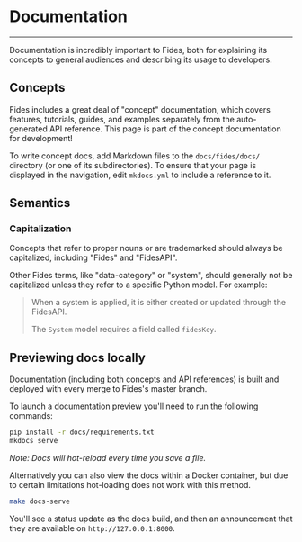 # Documentation

---

Documentation is incredibly important to Fides, both for explaining its concepts to general audiences and describing its usage to developers.

## Concepts

Fides includes a great deal of "concept" documentation, which covers features, tutorials, guides, and examples separately from the auto-generated API reference. This page is part of the concept documentation for development!

To write concept docs, add Markdown files to the `docs/fides/docs/` directory (or one of its subdirectories). To ensure that your page is displayed in the navigation, edit `mkdocs.yml` to include a reference to it.

## Semantics

### Capitalization

Concepts that refer to proper nouns or are trademarked should always be capitalized, including "Fides" and "FidesAPI".

Other Fides terms, like "data-category" or "system", should generally not be capitalized unless they refer to a specific Python model. For example:

> When a system is applied, it is either created or updated through the FidesAPI.
>
> The `System` model requires a field called `fidesKey`.

## Previewing docs locally

Documentation (including both concepts and API references) is built and deployed with every merge to Fides's master branch.

To launch a documentation preview you'll need to run the following commands:

```bash
pip install -r docs/requirements.txt
mkdocs serve
```

_Note: Docs will hot-reload every time you save a file._

Alternatively you can also view the docs within a Docker container, but due to certain limitations hot-loading does not work with this method.

```bash
make docs-serve
```

You'll see a status update as the docs build, and then an announcement that they are available on `http://127.0.0.1:8000`.
